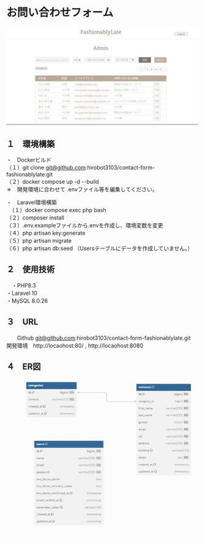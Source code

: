 # お問い合わせフォーム
<img src="./sss.jpg">

## １　環境構築  
・　Dockerビルド  
  （１）git clone git@github.com:hirobot3103/contact-form-fashionablylate.git  
  （２）docker compose up -d --build  
   ＊　開発環境に合わせて .envファイル等を編集してください。  
  
・　Laravel環境構築  
 　（１）docker compose exec php bash  
  （２）composer install  
  （３）.env.exampleファイルから.envを作成し、環境変数を変更  
  （４）php artisan key:generate  
  （５）php artisan migrate  
  （６）php artisan db:seed （Usersテーブルにデータを作成していません。）  

## ２　使用技術
　・PHP8.3  
  ・Laravel 10  
  ・MySQL 8.0.26  

## ３　URL
　　Github git@github.com:hirobot3103/contact-form-fashionablylate.git  
    開発環境　http://locaohost:80/ , http://locaohost:8080  

## ４　ER図
<img src="./zzz.jpg">
